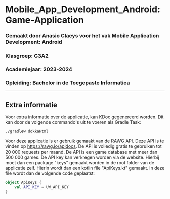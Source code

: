 # Mobile_App_Development_Android: Game-Application

### Gemaakt door Anasio Claeys voor het vak Mobile Application Development: Android

### Klasgroep: G3A2

### Academiejaar: 2023-2024

### Opleiding: Bachelor in de Toegepaste Informatica

---

## Extra informatie

Voor extra informatie over de applicatie, kan KDoc gegenereerd worden. Dit kan door de volgende commando's uit te voeren als Gradle Task:

```bash
./gradlew dokkaHtml
```

Voor deze applicatie is er gebruik gemaakt van de RAWG API. Deze API is te vinden op https://rawg.io/apidocs. De API is volledig gratis te gebruiken tot
20 000 requests per maand. De API is een game database met meer dan 500 000 games. De API key kan verkregen worden via de website. Hierbij moet dan een package "keys" gemaakt worden in de root folder van de applicatie zelf. Hierin wordt dan een kotlin file "ApiKeys.kt" gemaakt. In deze file wordt dan de volgende code geplaatst:

```kotlin
object ApiKeys {
    val API_KEY = UW_API_KEY
}
```
